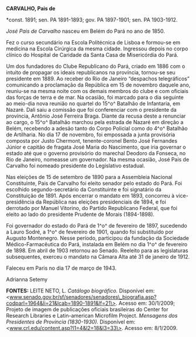 **CARVALHO, Pais de**

\*const. 1891; sen. PA 1891-1893; gov. PA 1897-1901; sen. PA 1903-1912.

*José Pais de Carvalho* nasceu em Belém do Pará no ano de 1850.

Fez o curso secundário na Escola Politécnica de Lisboa e formou-se em
medicina na Escola Cirúrgica da mesma cidade. Ingressou depois no corpo
clínico do Hospital de Caridade da Santa Casa de Misericórdia do Pará.

Um dos fundadores do Clube Republicano do Pará, criado em 1886 com o
intuito de propagar os ideais republicanos na província, tornou-se seu
presidente em 1889. Ao receber do Rio de Janeiro “despachos
telegráficos” comunicando a proclamação da República em 15 de novembro
daquele ano, reuniu-se na mesma noite com os demais membros do clube e
com oficiais das forças de terra e de mar. Na ocasião, foi marcado para
o dia seguinte ao meio-dia nova reunião no quartel do 15^o^ Batalhão de
Infantaria, em Nazaré. Dali saiu a comissão que foi conferenciar com o
presidente da província, Antônio José Ferreira Braga. Diante da recusa
deste a renunciar ao cargo, o 15^o^ Batalhão marchou pela estrada de
Nazaré em direção a Belém, recebendo a adesão tanto do Corpo Policial
como do 4^o^ Batalhão de Artilharia. No dia 17 de novembro, foi
empossada a junta provisória composta por Justo Chermont,
tenente-coronel Bento José Fernandes Júnior e capitão de fragata José
Maria do Nascimento, que iria governar o estado até que o governo
provisório do marechal Deodoro da Fonseca, no Rio de Janeiro, nomeasse
um governador. Na mesma ocasião, José Pais de Carvalho foi nomeado
presidente do Legislativo estadual.

Nas eleições de 15 de setembro de 1890 para a Assembleia Nacional
Constituinte, Pais de Carvalho foi eleito senador pelo estado do Pará.
Foi escolhido segundo-secretário da Constituinte e foi signatário da
Constituição de 1891. Após encerrar o mandato em 1893, concorreu à
vice-presidência da República nas eleições presidenciais de 1894, e foi
derrotado por Manuel Vitorino, do Partido Republicano Federal, que foi
eleito ao lado do presidente Prudente de Morais (1894-1898).

Foi governador do estado do Pará de 1^o^ de fevereiro de 1897, sucedendo
a Lauro Sodré, a 1^o^ de fevereiro de 1901, quando foi substituído por
Augusto Montenegro. Nesse período, participou da fundação da Sociedade
Médico-Farmacêutica do Pará, instalada em Belém no dia 1^o^ de fevereiro
de 1898. Em abril de 1903 retornou ao Senado. Reeleito para as
legislaturas subsequentes, exerceu o mandato na Câmara Alta até 31 de
janeiro de 1912.

Faleceu em Paris no dia 17 de março de 1943.

Adrianna Setemy

**FONTES:** LEITE NETO, L. *Catálogo biográfico.* Disponível em:
\<www.senado.gov.br/sf/senadores/senadores\_biografia.asp?codparl=1964&li=21&lcab=1890-1891&lf=21\>.
Acesso em: 30/1/2009; Projeto de imagem de publicações oficiais
brasileiras do Center for Research Libraries e Latin-american Microfilm
Project. *Mensagens dos Presidentes de Província (1830-1930).*
Disponível em: \<www.crl.edu/content.asp?l1=4&l2=18&l3=33\>. Acesso em:
8/1/2009.
